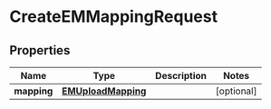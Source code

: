 

# CreateEMMappingRequest


## Properties

| Name | Type | Description | Notes |
|------------ | ------------- | ------------- | -------------|
|**mapping** | [**EMUploadMapping**](EMUploadMapping.md) |  |  [optional] |



